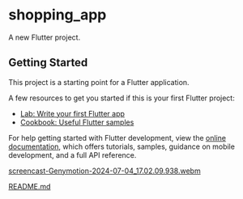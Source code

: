 # shopping_app

A new Flutter project.

## Getting Started

This project is a starting point for a Flutter application.

A few resources to get you started if this is your first Flutter project:

- [Lab: Write your first Flutter app](https://docs.flutter.dev/get-started/codelab)
- [Cookbook: Useful Flutter samples](https://docs.flutter.dev/cookbook)

For help getting started with Flutter development, view the
[online documentation](https://docs.flutter.dev/), which offers tutorials,
samples, guidance on mobile development, and a full API reference.

[screencast-Genymotion-2024-07-04_17.02.09.938.webm](https://github.com/Norheem/shoppingApp/assets/54234007/a6c0eebf-3e97-4a4b-a7c0-edbe4a1c8a8f)


[README.md](https://github.com/user-attachments/files/16102193/README.md)

